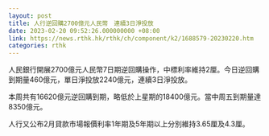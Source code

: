 ```yaml
---
layout: post
title: 人行逆回購2700億元人民幣　連續3日淨投放
date: 2023-02-20 09:52:26.000000000 +08:00
link: https://news.rthk.hk/rthk/ch/component/k2/1688579-20230220.htm
categories: rthk
---
```


人民銀行開展2700億元人民幣7日期逆回購操作，中標利率維持2厘。今日逆回購到期量460億元，單日淨投放2240億元，連續3日淨投放。

本周共有16620億元逆回購到期，略低於上星期的18400億元。當中周五到期量達8350億元。

人行又公布2月貸款市場報價利率1年期及5年期以上分別維持3.65厘及4.3厘。
